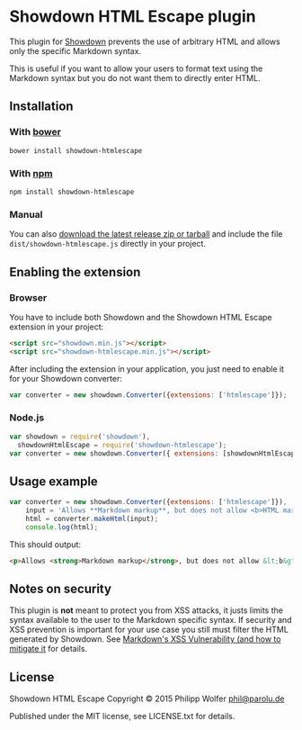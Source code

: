 # Showdown HTML Escape plugin

This plugin for [Showdown](https://github.com/showdownjs/showdown) prevents
the use of arbitrary HTML and allows only the specific Markdown syntax.

This is useful if you want to allow your users to format text using the Markdown
syntax but you do not want them to directly enter HTML.

## Installation

### With [bower](http://bower.io/)

    bower install showdown-htmlescape

### With [npm](http://npmjs.org)

    npm install showdown-htmlescape

### Manual

You can also [download the latest release zip or tarball](https://github.com/phw/showdown-htmlescape/releases) and include the file `dist/showdown-htmlescape.js` directly in your project.

## Enabling the extension

### Browser

You have to include both Showdown and the Showdown HTML Escape extension in your
project:

```HTML
<script src="showdown.min.js"></script>
<script src="showdown-htmlescape.min.js"></script>
```

After including the extension in your application, you just need to enable it
for your Showdown converter:

```JavaScript
var converter = new showdown.Converter({extensions: ['htmlescape']});
```

### Node.js

```JavaScript
var showdown = require('showdown'),
  showdownHtmlEscape = require('showdown-htmlescape');
var converter = new showdown.Converter({ extensions: [showdownHtmlEscape] });
```

## Usage example

```JavaScript
var converter = new showdown.Converter({extensions: ['htmlescape']}),
    input = 'Allows **Markdown markup**, but does not allow <b>HTML markup</b>',
    html = converter.makeHtml(input);
    console.log(html);
```

This should output:

```HTML
<p>Allows <strong>Markdown markup</strong>, but does not allow &lt;b&gt;HTML markup&lt;/b&gt;</p>
```

## Notes on security
This plugin is **not** meant to protect you from XSS attacks, it justs limits
the syntax available to the user to the Markdown specific syntax. If security
and XSS prevention is important for your use case  you still must filter the
HTML generated by Showdown.
See [Markdown's XSS Vulnerability (and how to mitigate it](https://github.com/showdownjs/showdown/wiki/Markdown's-XSS-Vulnerability-%28and-how-to-mitigate-it%29)
for details.

## License
Showdown HTML Escape Copyright &copy; 2015 Philipp Wolfer <phil@parolu.de>

Published under the MIT license, see LICENSE.txt for details.
